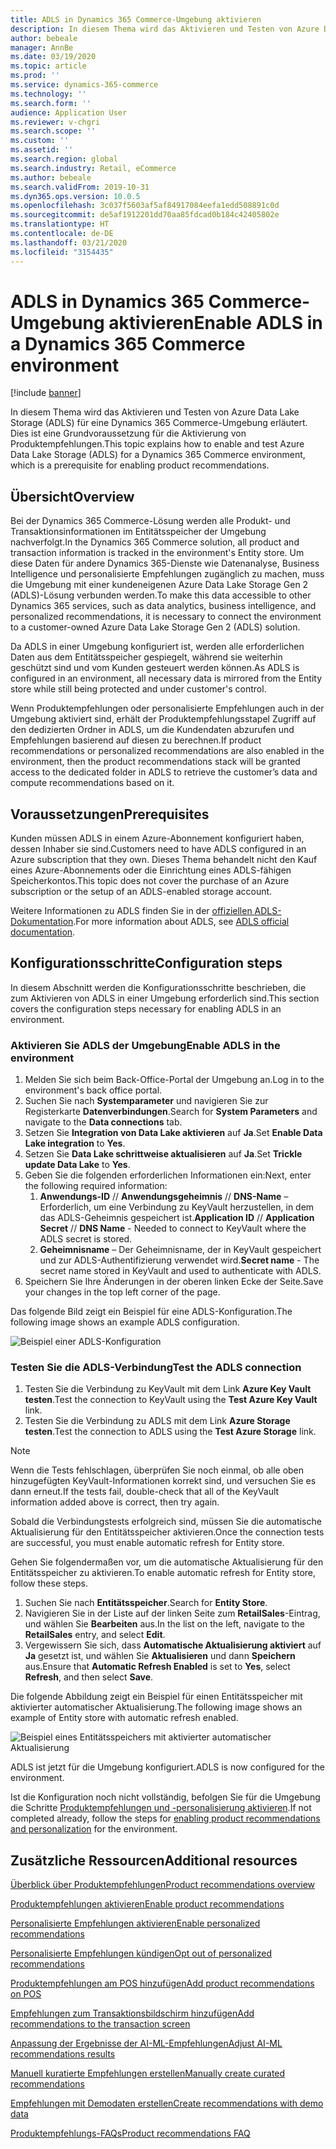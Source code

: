 ```yaml
---
title: ADLS in Dynamics 365 Commerce-Umgebung aktivieren
description: In diesem Thema wird das Aktivieren und Testen von Azure Data Lake Storage (ADLS) für eine Dynamics 365 Commerce-Umgebung erläutert. Dies ist eine Grundvoraussetzung für die Aktivierung von Produktempfehlungen.
author: bebeale
manager: AnnBe
ms.date: 03/19/2020
ms.topic: article
ms.prod: ''
ms.service: dynamics-365-commerce
ms.technology: ''
ms.search.form: ''
audience: Application User
ms.reviewer: v-chgri
ms.search.scope: ''
ms.custom: ''
ms.assetid: ''
ms.search.region: global
ms.search.industry: Retail, eCommerce
ms.author: bebeale
ms.search.validFrom: 2019-10-31
ms.dyn365.ops.version: 10.0.5
ms.openlocfilehash: 3c037f5603af5af84917084eefa1edd508891c0d
ms.sourcegitcommit: de5af1912201dd70aa85fdcad0b184c42405802e
ms.translationtype: HT
ms.contentlocale: de-DE
ms.lasthandoff: 03/21/2020
ms.locfileid: "3154435"
---
```

# <a name="enable-adls-in-a-dynamics-365-commerce-environment"></a><span data-ttu-id="8d3fc-103">ADLS in Dynamics 365 Commerce-Umgebung aktivieren</span><span class="sxs-lookup"><span data-stu-id="8d3fc-103">Enable ADLS in a Dynamics 365 Commerce environment</span></span>

[!include [banner](includes/banner.md)]

<span data-ttu-id="8d3fc-104">In diesem Thema wird das Aktivieren und Testen von Azure Data Lake Storage (ADLS) für eine Dynamics 365 Commerce-Umgebung erläutert. Dies ist eine Grundvoraussetzung für die Aktivierung von Produktempfehlungen.</span><span class="sxs-lookup"><span data-stu-id="8d3fc-104">This topic explains how to enable and test Azure Data Lake Storage (ADLS) for a Dynamics 365 Commerce environment, which is a prerequisite for enabling product recommendations.</span></span>

## <a name="overview"></a><span data-ttu-id="8d3fc-105">Übersicht</span><span class="sxs-lookup"><span data-stu-id="8d3fc-105">Overview</span></span>

<span data-ttu-id="8d3fc-106">Bei der Dynamics 365 Commerce-Lösung werden alle Produkt- und Transaktionsinformationen im Entitätsspeicher der Umgebung nachverfolgt.</span><span class="sxs-lookup"><span data-stu-id="8d3fc-106">In the Dynamics 365 Commerce solution, all product and transaction information is tracked in the environment's Entity store.</span></span> <span data-ttu-id="8d3fc-107">Um diese Daten für andere Dynamics 365-Dienste wie Datenanalyse, Business Intelligence und personalisierte Empfehlungen zugänglich zu machen, muss die Umgebung mit einer kundeneigenen Azure Data Lake Storage Gen 2 (ADLS)-Lösung verbunden werden.</span><span class="sxs-lookup"><span data-stu-id="8d3fc-107">To make this data accessible to other Dynamics 365 services, such as data analytics, business intelligence, and personalized recommendations, it is necessary to connect the environment to a customer-owned Azure Data Lake Storage Gen 2 (ADLS) solution.</span></span>

<span data-ttu-id="8d3fc-108">Da ADLS in einer Umgebung konfiguriert ist, werden alle erforderlichen Daten aus dem Entitätsspeicher gespiegelt, während sie weiterhin geschützt sind und vom Kunden gesteuert werden können.</span><span class="sxs-lookup"><span data-stu-id="8d3fc-108">As ADLS is configured in an environment, all necessary data is mirrored from the Entity store while still being protected and under customer's control.</span></span>

<span data-ttu-id="8d3fc-109">Wenn Produktempfehlungen oder personalisierte Empfehlungen auch in der Umgebung aktiviert sind, erhält der Produktempfehlungsstapel Zugriff auf den dedizierten Ordner in ADLS, um die Kundendaten abzurufen und Empfehlungen basierend auf diesen zu berechnen.</span><span class="sxs-lookup"><span data-stu-id="8d3fc-109">If product recommendations or personalized recommendations are also enabled in the environment, then the product recommendations stack will be granted access to the dedicated folder in ADLS to retrieve the customer’s data and compute recommendations based on it.</span></span>

## <a name="prerequisites"></a><span data-ttu-id="8d3fc-110">Voraussetzungen</span><span class="sxs-lookup"><span data-stu-id="8d3fc-110">Prerequisites</span></span>

<span data-ttu-id="8d3fc-111">Kunden müssen ADLS in einem Azure-Abonnement konfiguriert haben, dessen Inhaber sie sind.</span><span class="sxs-lookup"><span data-stu-id="8d3fc-111">Customers need to have ADLS configured in an Azure subscription that they own.</span></span> <span data-ttu-id="8d3fc-112">Dieses Thema behandelt nicht den Kauf eines Azure-Abonnements oder die Einrichtung eines ADLS-fähigen Speicherkontos.</span><span class="sxs-lookup"><span data-stu-id="8d3fc-112">This topic does not cover the purchase of an Azure subscription or the setup of an ADLS-enabled storage account.</span></span>

<span data-ttu-id="8d3fc-113">Weitere Informationen zu ADLS finden Sie in der [offiziellen ADLS-Dokumentation](https://azure.microsoft.com/pricing/details/storage/data-lake).</span><span class="sxs-lookup"><span data-stu-id="8d3fc-113">For more information about ADLS, see [ADLS official documentation](https://azure.microsoft.com/pricing/details/storage/data-lake).</span></span>
  
## <a name="configuration-steps"></a><span data-ttu-id="8d3fc-114">Konfigurationsschritte</span><span class="sxs-lookup"><span data-stu-id="8d3fc-114">Configuration steps</span></span>

<span data-ttu-id="8d3fc-115">In diesem Abschnitt werden die Konfigurationsschritte beschrieben, die zum Aktivieren von ADLS in einer Umgebung erforderlich sind.</span><span class="sxs-lookup"><span data-stu-id="8d3fc-115">This section covers the configuration steps necessary for enabling ADLS in an environment.</span></span>

### <a name="enable-adls-in-the-environment"></a><span data-ttu-id="8d3fc-116">Aktivieren Sie ADLS der Umgebung</span><span class="sxs-lookup"><span data-stu-id="8d3fc-116">Enable ADLS in the environment</span></span>

1. <span data-ttu-id="8d3fc-117">Melden Sie sich beim Back-Office-Portal der Umgebung an.</span><span class="sxs-lookup"><span data-stu-id="8d3fc-117">Log in to the environment's back office portal.</span></span>
1. <span data-ttu-id="8d3fc-118">Suchen Sie nach **Systemparameter** und navigieren Sie zur Registerkarte **Datenverbindungen**.</span><span class="sxs-lookup"><span data-stu-id="8d3fc-118">Search for **System Parameters** and navigate to the **Data connections** tab.</span></span> 
1. <span data-ttu-id="8d3fc-119">Setzen Sie **Integration von Data Lake aktivieren** auf **Ja**.</span><span class="sxs-lookup"><span data-stu-id="8d3fc-119">Set **Enable Data Lake integration** to **Yes**.</span></span>
1. <span data-ttu-id="8d3fc-120">Setzen Sie **Data Lake schrittweise aktualisieren** auf **Ja**.</span><span class="sxs-lookup"><span data-stu-id="8d3fc-120">Set **Trickle update Data Lake** to **Yes**.</span></span>
1. <span data-ttu-id="8d3fc-121">Geben Sie die folgenden erforderlichen Informationen ein:</span><span class="sxs-lookup"><span data-stu-id="8d3fc-121">Next, enter the following required information:</span></span>
    1. <span data-ttu-id="8d3fc-122">**Anwendungs-ID** // **Anwendungsgeheimnis** // **DNS-Name** – Erforderlich, um eine Verbindung zu KeyVault herzustellen, in dem das ADLS-Geheimnis gespeichert ist.</span><span class="sxs-lookup"><span data-stu-id="8d3fc-122">**Application ID** // **Application Secret** // **DNS Name** - Needed to connect to KeyVault where the ADLS secret is stored.</span></span>
    1. <span data-ttu-id="8d3fc-123">**Geheimnisname** – Der Geheimnisname, der in KeyVault gespeichert und zur ADLS-Authentifizierung verwendet wird.</span><span class="sxs-lookup"><span data-stu-id="8d3fc-123">**Secret name** - The secret name stored in KeyVault and used to authenticate with ADLS.</span></span>
1. <span data-ttu-id="8d3fc-124">Speichern Sie Ihre Änderungen in der oberen linken Ecke der Seite.</span><span class="sxs-lookup"><span data-stu-id="8d3fc-124">Save your changes in the top left corner of the page.</span></span>

<span data-ttu-id="8d3fc-125">Das folgende Bild zeigt ein Beispiel für eine ADLS-Konfiguration.</span><span class="sxs-lookup"><span data-stu-id="8d3fc-125">The following image shows an example ADLS configuration.</span></span>

![Beispiel einer ADLS-Konfiguration](./media/exampleADLSConfig1.png)

### <a name="test-the-adls-connection"></a><span data-ttu-id="8d3fc-127">Testen Sie die ADLS-Verbindung</span><span class="sxs-lookup"><span data-stu-id="8d3fc-127">Test the ADLS connection</span></span>

1. <span data-ttu-id="8d3fc-128">Testen Sie die Verbindung zu KeyVault mit dem Link **Azure Key Vault testen**.</span><span class="sxs-lookup"><span data-stu-id="8d3fc-128">Test the connection to KeyVault using the **Test Azure Key Vault** link.</span></span>
1. <span data-ttu-id="8d3fc-129">Testen Sie die Verbindung zu ADLS mit dem Link **Azure Storage testen**.</span><span class="sxs-lookup"><span data-stu-id="8d3fc-129">Test the connection to ADLS using the **Test Azure Storage** link.</span></span>

> [!NOTE]
> <span data-ttu-id="8d3fc-130">Wenn die Tests fehlschlagen, überprüfen Sie noch einmal, ob alle oben hinzugefügten KeyVault-Informationen korrekt sind, und versuchen Sie es dann erneut.</span><span class="sxs-lookup"><span data-stu-id="8d3fc-130">If the tests fail, double-check that all of the KeyVault information added above is correct, then try again.</span></span>

<span data-ttu-id="8d3fc-131">Sobald die Verbindungstests erfolgreich sind, müssen Sie die automatische Aktualisierung für den Entitätsspeicher aktivieren.</span><span class="sxs-lookup"><span data-stu-id="8d3fc-131">Once the connection tests are successful, you must enable automatic refresh for Entity store.</span></span>

<span data-ttu-id="8d3fc-132">Gehen Sie folgendermaßen vor, um die automatische Aktualisierung für den Entitätsspeicher zu aktivieren.</span><span class="sxs-lookup"><span data-stu-id="8d3fc-132">To enable automatic refresh for Entity store, follow these steps.</span></span>

1. <span data-ttu-id="8d3fc-133">Suchen Sie nach **Entitätsspeicher**.</span><span class="sxs-lookup"><span data-stu-id="8d3fc-133">Search for **Entity Store**.</span></span>
1. <span data-ttu-id="8d3fc-134">Navigieren Sie in der Liste auf der linken Seite zum **RetailSales**-Eintrag, und wählen Sie **Bearbeiten** aus.</span><span class="sxs-lookup"><span data-stu-id="8d3fc-134">In the list on the left, navigate to the **RetailSales** entry, and select **Edit**.</span></span>
1. <span data-ttu-id="8d3fc-135">Vergewissern Sie sich, dass **Automatische Aktualisierung aktiviert** auf **Ja** gesetzt ist, und wählen Sie **Aktualisieren** und dann **Speichern** aus.</span><span class="sxs-lookup"><span data-stu-id="8d3fc-135">Ensure that **Automatic Refresh Enabled** is set to **Yes**, select **Refresh**, and then select **Save**.</span></span>

<span data-ttu-id="8d3fc-136">Die folgende Abbildung zeigt ein Beispiel für einen Entitätsspeicher mit aktivierter automatischer Aktualisierung.</span><span class="sxs-lookup"><span data-stu-id="8d3fc-136">The following image shows an example of Entity store with automatic refresh enabled.</span></span>

![Beispiel eines Entitätsspeichers mit aktivierter automatischer Aktualisierung](./media/exampleADLSConfig2.png)

<span data-ttu-id="8d3fc-138">ADLS ist jetzt für die Umgebung konfiguriert.</span><span class="sxs-lookup"><span data-stu-id="8d3fc-138">ADLS is now configured for the environment.</span></span> 

<span data-ttu-id="8d3fc-139">Ist die Konfiguration noch nicht vollständig, befolgen Sie für die Umgebung die Schritte [Produktempfehlungen und -personalisierung aktivieren](enable-product-recommendations.md).</span><span class="sxs-lookup"><span data-stu-id="8d3fc-139">If not completed already, follow the steps for [enabling product recommendations and personalization](enable-product-recommendations.md) for the environment.</span></span>

## <a name="additional-resources"></a><span data-ttu-id="8d3fc-140">Zusätzliche Ressourcen</span><span class="sxs-lookup"><span data-stu-id="8d3fc-140">Additional resources</span></span>

[<span data-ttu-id="8d3fc-141">Überblick über Produktempfehlungen</span><span class="sxs-lookup"><span data-stu-id="8d3fc-141">Product recommendations overview</span></span>](product-recommendations.md)

[<span data-ttu-id="8d3fc-142">Produktempfehlungen aktivieren</span><span class="sxs-lookup"><span data-stu-id="8d3fc-142">Enable product recommendations</span></span>](enable-product-recommendations.md)

[<span data-ttu-id="8d3fc-143">Personalisierte Empfehlungen aktivieren</span><span class="sxs-lookup"><span data-stu-id="8d3fc-143">Enable personalized recommendations</span></span>](personalized-recommendations.md)

[<span data-ttu-id="8d3fc-144">Personalisierte Empfehlungen kündigen</span><span class="sxs-lookup"><span data-stu-id="8d3fc-144">Opt out of personalized recommendations</span></span>](personalization-gdpr.md)

[<span data-ttu-id="8d3fc-145">Produktempfehlungen am POS hinzufügen</span><span class="sxs-lookup"><span data-stu-id="8d3fc-145">Add product recommendations on POS</span></span>](product.md)

[<span data-ttu-id="8d3fc-146">Empfehlungen zum Transaktionsbildschirm hinzufügen</span><span class="sxs-lookup"><span data-stu-id="8d3fc-146">Add recommendations to the transaction screen</span></span>](add-recommendations-control-pos-screen.md)

[<span data-ttu-id="8d3fc-147">Anpassung der Ergebnisse der AI-ML-Empfehlungen</span><span class="sxs-lookup"><span data-stu-id="8d3fc-147">Adjust AI-ML recommendations results</span></span>](modify-product-recommendation-results.md)

[<span data-ttu-id="8d3fc-148">Manuell kuratierte Empfehlungen erstellen</span><span class="sxs-lookup"><span data-stu-id="8d3fc-148">Manually create curated recommendations</span></span>](create-editorial-recommendation-lists.md)

[<span data-ttu-id="8d3fc-149">Empfehlungen mit Demodaten erstellen</span><span class="sxs-lookup"><span data-stu-id="8d3fc-149">Create recommendations with demo data</span></span>](product-recommendations-demo-data.md)

[<span data-ttu-id="8d3fc-150">Produktempfehlungs-FAQs</span><span class="sxs-lookup"><span data-stu-id="8d3fc-150">Product recommendations FAQ</span></span>](faq-recommendations.md)


